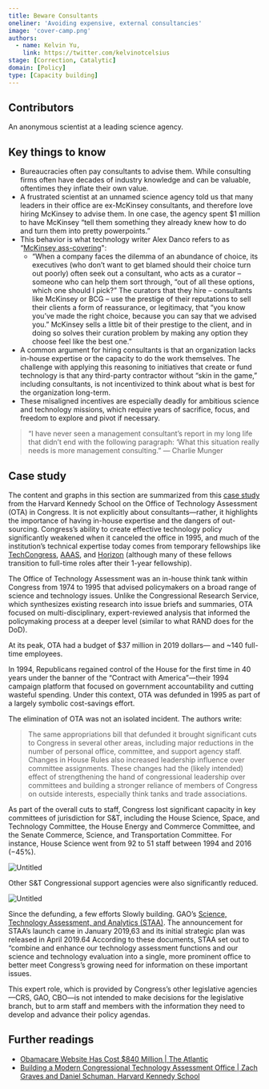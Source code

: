 ```yaml
---
title: Beware Consultants
oneliner: 'Avoiding expensive, external consultancies'
image: 'cover-camp.png'
authors:
  - name: Kelvin Yu,
    link: https://twitter.com/kelvinotcelsius
stage: [Correction, Catalytic]
domain: [Policy]
type: [Capacity building]
---
```


## Contributors

An anonymous scientist at a leading science agency.

## Key things to know

- Bureaucracies often pay consultants to advise them. While consulting firms often have decades of industry knowledge and can be valuable, oftentimes they inflate their own value.
- A frustrated scientist at an unnamed science agency told us that many leaders in their office are ex-McKinsey consultants, and therefore love hiring McKinsey to advise them. In one case, the agency spent $1 million to have McKinsey “tell them something they already knew how to do and turn them into pretty powerpoints.”
- This behavior is what technology writer Alex Danco refers to as “[McKinsey ass-covering](https://alexdanco.com/2019/09/07/positional-scarcity/)":
  - “When a company faces the dilemma of an abundance of choice, its executives (who don’t want to get blamed should their choice turn out poorly) often seek out a consultant, who acts as a curator – someone who can help them sort through, “out of all these options, which one should I pick?” The curators that they hire – consultants like McKinsey or BCG – use the prestige of their reputations to sell their clients a form of reassurance, or legitimacy, that “you know you’ve made the right choice, because you can say that we advised you.” McKinsey sells a little bit of their prestige to the client, and in doing so solves their curation problem by making any option they choose feel like the best one.”
- A common argument for hiring consultants is that an organization lacks in-house expertise or the capacity to do the work themselves. The challenge with applying this reasoning to initiatives that create or fund technology is that any third-party contractor without “skin in the game,” including consultants, is not incentivized to think about what is best for the organization long-term.
- These misaligned incentives are especially deadly for ambitious science and technology missions, which require years of sacrifice, focus, and freedom to explore and pivot if necessary.

> “I have never seen a management consultant’s report in my long life that didn’t end with the following paragraph: ‘What this situation really needs is more management consulting.” — Charlie Munger

## Case study

The content and graphs in this section are summarized from this [case study](https://ash.harvard.edu/files/ash/files/293408_hvd_ash_sciecne_tech_and_democracy_report.pdf) from the Harvard Kennedy School on the Office of Technology Assessment (OTA) in Congress. It is not explicitly about consultants—rather, it highlights the importance of having in-house expertise and the dangers of out-sourcing. Congress’s ability to create effective technology policy significantly weakened when it canceled the office in 1995, and much of the institution’s technical expertise today comes from temporary fellowships like [TechCongress](https://techcongress.io/), [AAAS](https://www.aaas.org/programs/science-technology-policy-fellowships), and [Horizon](https://www.horizonpublicservice.org/) (although many of these fellows transition to full-time roles after their 1-year fellowship).

The Office of Technology Assessment was an in-house think tank within Congress from 1974 to 1995 that advised policymakers on a broad range of science and technology issues. Unlike the Congressional Research Service, which synthesizes existing research into issue briefs and summaries, OTA focused on multi-disciplinary, expert-reviewed analysis that informed the policymaking process at a deeper level (similar to what RAND does for the DoD).

At its peak, OTA had a budget of $37 million in 2019 dollars— and ~140 full-time employees.

In 1994, Republicans regained control of the House for the first time in 40 years under the banner of the “Contract with America”—their 1994 campaign platform that focused on government accountability and cutting wasteful spending. Under this context, OTA was defunded in 1995 as part of a largely symbolic cost-savings effort.

The elimination of OTA was not an isolated incident. The authors write:

> The same appropriations bill that defunded it brought significant cuts to Congress in several other areas, including major reductions in the number of personal office, committee, and support agency staff. Changes in House Rules also increased leadership influence over committee assignments. These changes had the (likely intended) effect of strengthening the hand of congressional leadership over committees and building a stronger reliance of members of Congress on outside interests, especially think tanks and trade associations.

As part of the overall cuts to staff, Congress lost significant capacity in key committees of jurisdiction for S&T, including the House Science, Space, and Technology Committee, the House Energy and Commerce Committee, and the Senate Commerce, Science, and Transportation Committee. For instance, House Science went from 92 to 51 staff between 1994 and 2016 (−45%).

![Untitled](Beware%20Consultants%202038a1c79c9b41839a8f58f1fc2a5804/Untitled.png)

Other S&T Congressional support agencies were also significantly reduced.

![Untitled](Beware%20Consultants%202038a1c79c9b41839a8f58f1fc2a5804/Untitled%201.png)

Since the defunding, a few efforts Slowly building. GAO’s [Science, Technology Assessment, and Analytics (STAA)](https://www.gao.gov/about/careers/our-teams/STAA). The announcement for STAA’s launch came in January 2019,63 and its initial strategic plan was released in April 2019.64 According to these documents, STAA set out to “combine and enhance our technology assessment functions and our science and technology evaluation into a single, more prominent office to better meet Congress’s growing need for information on these important issues.

This expert role, which is provided by Congress’s other legislative agencies—CRS, GAO, CBO—is not intended to make decisions for the legislative branch, but to arm staff and members with the information they need to develop and advance their policy agendas.

## Further readings

- [Obamacare Website Has Cost $840 Million | The Atlantic](https://www.theatlantic.com/politics/archive/2014/07/obamacare-website-has-cost-840-million/440478/)
- [Building a Modern Congressional Technology Assessment Office | Zach Graves and Daniel Schuman, Harvard Kennedy School](https://ash.harvard.edu/files/ash/files/293408_hvd_ash_sciecne_tech_and_democracy_report.pdf)
